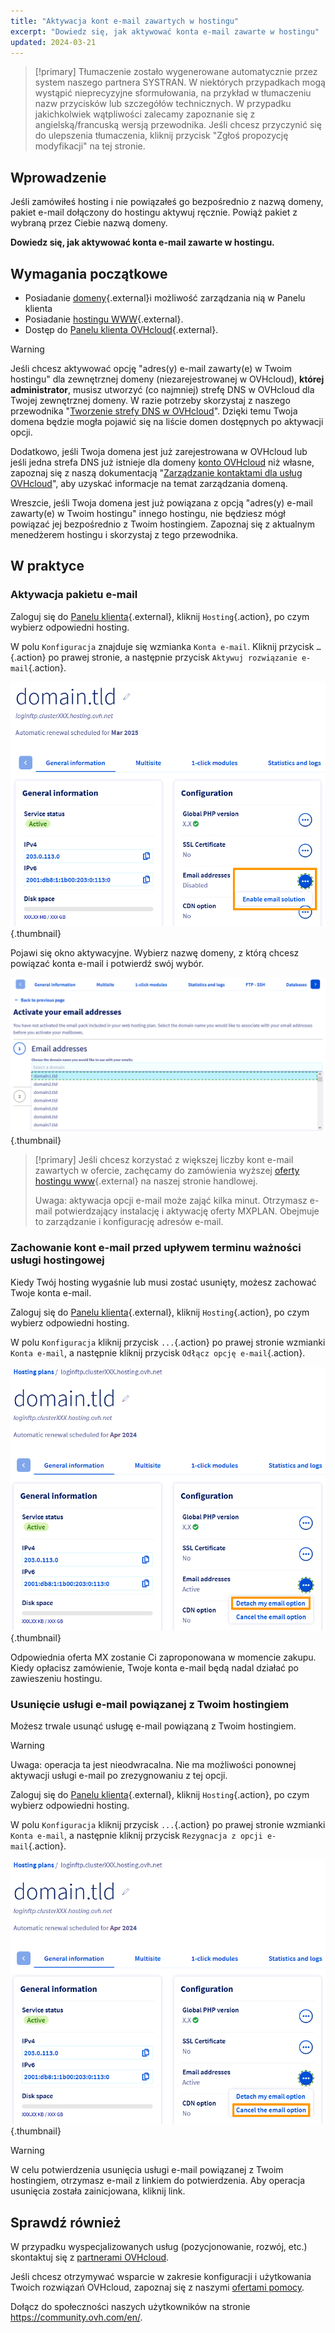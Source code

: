```yaml
---
title: "Aktywacja kont e-mail zawartych w hostingu"
excerpt: "Dowiedz się, jak aktywować konta e-mail zawarte w hostingu"
updated: 2024-03-21
---
```


> [!primary]
> Tłumaczenie zostało wygenerowane automatycznie przez system naszego partnera SYSTRAN. W niektórych przypadkach mogą wystąpić nieprecyzyjne sformułowania, na przykład w tłumaczeniu nazw przycisków lub szczegółów technicznych. W przypadku jakichkolwiek wątpliwości zalecamy zapoznanie się z angielską/francuską wersją przewodnika. Jeśli chcesz przyczynić się do ulepszenia tłumaczenia, kliknij przycisk "Zgłoś propozycję modyfikacji" na tej stronie.
>

## Wprowadzenie 

Jeśli zamówiłeś hosting i nie powiązałeś go bezpośrednio z nazwą domeny, pakiet e-mail dołączony do hostingu aktywuj ręcznie. Powiąż pakiet z wybraną przez Ciebie nazwą domeny.

**Dowiedz się, jak aktywować konta e-mail zawarte w hostingu.**

## Wymagania początkowe

- Posiadanie [domeny](https://www.ovhcloud.com/pl/domains/){.external}i możliwość zarządzania nią w Panelu klienta
- Posiadanie [hostingu WWW](/links/web/hosting){.external}.
- Dostęp do [Panelu klienta OVHcloud](/links/manager){.external}.

> [!warning]
>
> Jeśli chcesz aktywować opcję "adres(y) e-mail zawarty(e) w Twoim hostingu" dla zewnętrznej domeny (niezarejestrowanej w OVHcloud), **której administrator**, musisz utworzyć (co najmniej) strefę DNS w OVHcloud dla Twojej zewnętrznej domeny. W razie potrzeby skorzystaj z naszego przewodnika "[Tworzenie strefy DNS w OVHcloud](/pages/web_cloud/domains/dns_zone_create)". Dzięki temu Twoja domena będzie mogła pojawić się na liście domen dostępnych po aktywacji opcji.
>
> Dodatkowo, jeśli Twoja domena jest już zarejestrowana w OVHcloud lub jeśli jedna strefa DNS już istnieje dla domeny [konto OVHcloud](/links/manager) niż własne, zapoznaj się z naszą dokumentacją "[Zarządzanie kontaktami dla usług OVHcloud](/pages/account_and_service_management/account_information/managing_contacts)", aby uzyskać informacje na temat zarządzania domeną.
>
> Wreszcie, jeśli Twoja domena jest już powiązana z opcją "adres(y) e-mail zawarty(e) w Twoim hostingu" innego hostingu, nie będziesz mógł powiązać jej bezpośrednio z Twoim hostingiem. Zapoznaj się z aktualnym menedżerem hostingu i skorzystaj z tego przewodnika.
>

## W praktyce

### Aktywacja pakietu e-mail

Zaloguj się do [Panelu klienta](/links/manager){.external}, kliknij `Hosting`{.action}, po czym wybierz odpowiedni hosting.

W polu `Konfiguracja` znajduje się wzmianka `Konta e-mail`. Kliknij przycisk `…`{.action} po prawej stronie, a następnie przycisk `Aktywuj rozwiązanie e-mail`{.action}.

![email-activation](images/enable-email-included-webhosting.png){.thumbnail}

Pojawi się okno aktywacyjne. Wybierz nazwę domeny, z którą chcesz powiązać konta e-mail i potwierdź swój wybór.

![email-activation](images/order-activate-email-included-webhosting-step-1.png){.thumbnail}

> [!primary]
> Jeśli chcesz korzystać z większej liczby kont e-mail zawartych w ofercie, zachęcamy do zamówienia wyższej [oferty hostingu www](/links/web/hosting){.external} na naszej stronie handlowej.
>
> Uwaga: aktywacja opcji e-mail może zająć kilka minut. Otrzymasz e-mail potwierdzający instalację i aktywację oferty MXPLAN. Obejmuje to zarządzanie i konfigurację adresów e-mail.
>

### Zachowanie kont e-mail przed upływem terminu ważności usługi hostingowej

Kiedy Twój hosting wygaśnie lub musi zostać usunięty, możesz zachować Twoje konta e-mail.

Zaloguj się do [Panelu klienta](/links/manager){.external}, kliknij `Hosting`{.action}, po czym wybierz odpowiedni hosting.

W polu `Konfiguracja` kliknij przycisk `...`{.action} po prawej stronie wzmianki `Konta e-mail`, a następnie kliknij przycisk `Odłącz opcję e-mail`{.action}.

![email-activation](images/detach-email-included-webhosting.png){.thumbnail}

Odpowiednia oferta MX zostanie Ci zaproponowana w momencie zakupu. Kiedy opłacisz zamówienie, Twoje konta e-mail będą nadal działać po zawieszeniu hostingu.
 
### Usunięcie usługi e-mail powiązanej z Twoim hostingiem

Możesz trwale usunąć usługę e-mail powiązaną z Twoim hostingiem.

> [!warning]
>
> Uwaga: operacja ta jest nieodwracalna. Nie ma możliwości ponownej aktywacji usługi e-mail po zrezygnowaniu z tej opcji.

Zaloguj się do [Panelu klienta](/links/manager){.external}, kliknij `Hosting`{.action}, po czym wybierz odpowiedni hosting.

W polu `Konfiguracja` kliknij przycisk `...`{.action} po prawej stronie wzmianki `Konta e-mail`, a następnie kliknij przycisk `Rezygnacja z opcji e-mail`{.action}.

![email-activation](images/cancel-email-included-webhosting.png){.thumbnail}

> [!warning]
>
> W celu potwierdzenia usunięcia usługi e-mail powiązanej z Twoim hostingiem, otrzymasz e-mail z linkiem do potwierdzenia. Aby operacja usunięcia została zainicjowana, kliknij link.

## Sprawdź również

W przypadku wyspecjalizowanych usług (pozycjonowanie, rozwój, etc.) skontaktuj się z [partnerami OVHcloud](/links/partner).

Jeśli chcesz otrzymywać wsparcie w zakresie konfiguracji i użytkowania Twoich rozwiązań OVHcloud, zapoznaj się z naszymi [ofertami pomocy](/links/support).

Dołącz do społeczności naszych użytkowników na stronie <https://community.ovh.com/en/>.